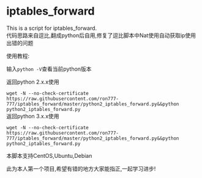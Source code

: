 # iptables_forward
This is a script for iptables_forward.  
  代码思路来自逗比,翻成python后自用,修复了逗比脚本中Nat使用自动获取ip使用出错的问题  
    
  使用教程:  
    
  输入`python -V`查看当前python版本  
    
  返回python 2.x.x使用  
    
  `wget -N --no-check-certificate https://raw.githubusercontent.com/ron777-777/iptables_forward/master/python2_iptables_forward.py&&python python2_iptables_forward.py`  
  返回python 3.x.x使用  
    
  `wget -N --no-check-certificate https://raw.githubusercontent.com/ron777-777/iptables_forward/master/python2_iptables_forward.py&&python python2_iptables_forward.py`  
    
  本脚本支持CentOS,Ubuntu,Debian  
    
  此为本人第一个项目,希望有错的地方大家能指正,一起学习进步!
